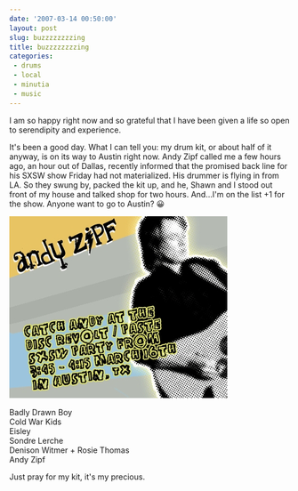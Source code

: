 ```yaml
---
date: '2007-03-14 00:50:00'
layout: post
slug: buzzzzzzzzing
title: buzzzzzzzzing
categories:
 - drums
 - local
 - minutia
 - music
---
```


I am so happy right now and so grateful that I have been given a life so open to serendipity and experience.

It's been a good day. What I can tell you: my drum kit, or about half of it anyway, is on its way to Austin right now. Andy Zipf called me a few hours ago, an hour out of Dallas, recently informed that the promised back line for his SXSW show Friday had not materialized. His drummer is flying in from LA. So they swung by, packed the kit up, and he, Shawn and I stood out front of my house and talked shop for two hours. And...I'm on the list +1 for the show. Anyone want to go to Austin? 😀

![](/assets/2007/03/zipf.jpg)

Badly Drawn Boy  
Cold War Kids  
Eisley  
Sondre Lerche  
Denison Witmer + Rosie Thomas  
Andy Zipf

Just pray for my kit, it's my precious.
